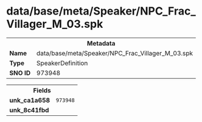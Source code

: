 <h1>data/base/meta/Speaker/NPC_Frac_Villager_M_03.spk</h1><table><tr><th colspan="100%">Metadata</th></tr><tr><td><b>Name</b></td><td>data/base/meta/Speaker/NPC_Frac_Villager_M_03.spk</td></tr><tr><td><b>Type</b></td><td>SpeakerDefinition</td></tr><tr><td><b>SNO ID</b></td><td>973948</td></tr></table>

<table><tr><th colspan="100%">Fields</th></tr><tr><td><b>unk_ca1a658</b></td><td><code>973948</code></td></tr><tr><td><b>unk_8c41fbd</b></td><td></td></tr></table>

